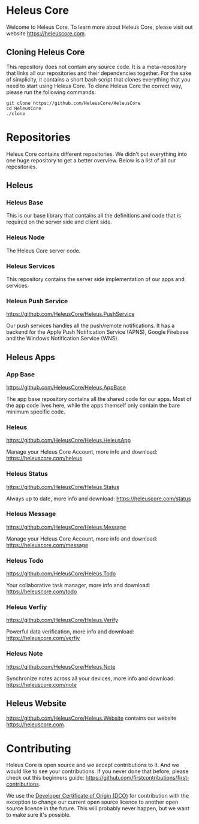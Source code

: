 # Heleus Core

Welcome to Heleus Core. To learn more about Heleus Core, please visit out website https://heleuscore.com.

## Cloning Heleus Core

This repository does not contain any source code. It is a meta-repository that links all our repositories and their dependencies together. For the sake of simplicity, it contains a short bash script that clones everything that you need to start using Heleus Core. To clone Heleus Core the correct way, please run the following commands:  

```
git clone https://github.com/HeleusCore/HeleusCore
cd HeleusCore
./clone
```

# Repositories

Heleus Core contains different repositories. We didn't put everything into one huge repository to get a better overview. Below is a list of all our repositories.

## Heleus

### Heleus Base

This is our base library that contains all the definitions and code that is required on the server side and client side.

### Heleus Node

The Heleus Core server code.

### Heleus Services

This repository contains the server side implementation of our apps and services.

### Heleus Push Service

https://github.com/HeleusCore/Heleus.PushService

Our push services handles all the push/remote notifications. It has a backend for the Apple Push Notification Service (APNS), Google Firebase and the Windows Notification Service (WNS).

## Heleus Apps

### App Base

https://github.com/HeleusCore/Heleus.AppBase

The app base repository contains all the shared code for our apps. Most of the app code lives here, while the apps themself only contain the bare minimum specific code.

### Heleus

https://github.com/HeleusCore/Heleus.HeleusApp

Manage your Heleus Core Account, more info and download: https://heleuscore.com/heleus

### Heleus Status

https://github.com/HeleusCore/Heleus.Status

Always up to date, more info and download: https://heleuscore.com/status

### Heleus Message

https://github.com/HeleusCore/Heleus.Message

Manage your Heleus Core Account, more info and download: https://heleuscore.com/message

### Heleus Todo

https://github.com/HeleusCore/Heleus.Todo

Your collaborative task manager, more info and download: https://heleuscore.com/todo

### Heleus Verfiy

https://github.com/HeleusCore/Heleus.Verify

Powerful data verification, more info and download: https://heleuscore.com/verfiy

### Heleus Note

https://github.com/HeleusCore/Heleus.Note

Synchronize notes across all your devices, more info and download: https://heleuscore.com/note

## Heleus Website

https://github.com/HeleusCore/Heleus.Website contains our website https://heleuscore.com.

# Contributing

Heleus Core is open source and we accept contributions to it. And we would like to see your contributions. If you never done that before, please check out this beginners guide: https://github.com/firstcontributions/first-contributions.

We use the [Developer Certificate of Origin (DCO)](https://developercertificate.org/) for contribution with the exception to change our current open source licence to another open source licence in the future. This will probably never happen, but we want to make sure it's possible.
